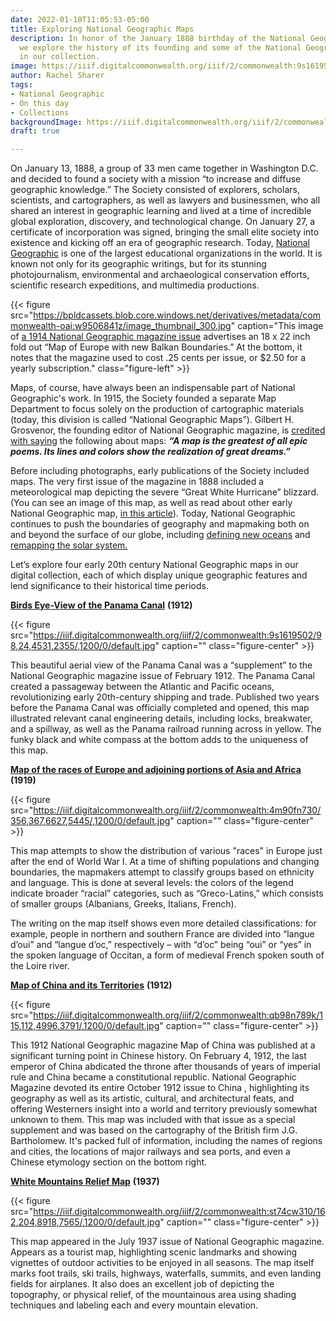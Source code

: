 ```yaml
---
date: 2022-01-10T11:05:53-05:00
title: Exploring National Geographic Maps
description: In honor of the January 1888 birthday of the National Geographic Society,
  we explore the history of its founding and some of the National Geographic maps
  in our collection.
image: https://iiif.digitalcommonwealth.org/iiif/2/commonwealth:9s1619502/433,761,2809,1320/1200,/0/default.jpg
author: Rachel Sharer
tags:
- National Geographic
- On this day
- Collections
backgroundImage: https://iiif.digitalcommonwealth.org/iiif/2/commonwealth:9s1619502/433,761,2809,1320/1200,/0/default.jpg
draft: true

---
```

On January 13, 1888, a group of 33 men came together in Washington D.C. and decided to found a society with a mission “to increase and diffuse geographic knowledge.” The Society consisted of explorers, scholars, scientists, and cartographers, as well as lawyers and businessmen, who all shared an interest in geographic learning and lived at a time of incredible global exploration, discovery, and technological change. On January 27, a certificate of incorporation was signed, bringing the small elite society into existence and kicking off an era of geographic research. Today, [National Geographic](https://www.nationalgeographic.com/) is one of the largest educational organizations in the world. It is known not only for its geographic writings, but for its stunning photojournalism, environmental and archaeological conservation efforts, scientific research expeditions, and multimedia productions.

{{< figure src="https://bpldcassets.blob.core.windows.net/derivatives/metadata/commonwealth-oai:w9506841z/image_thumbnail_300.jpg" caption="This image of [a 1914 National Geographic magazine issue](https://www.digitalcommonwealth.org/search/commonwealth-oai:h989tq83f) advertises an 18 x 22 inch fold out “Map of Europe with new Balkan Boundaries.” At the bottom, it notes that the magazine used to cost .25 cents per issue, or $2.50 for a yearly subscription." class="figure-left" >}}

Maps, of course, have always been an indispensable part of National Geographic's work. In 1915, the Society founded a separate Map Department to focus solely on the production of cartographic materials (today, this division is called “National Geographic Maps”). Gilbert H. Grosvenor, the founding editor of National Geographic magazine, is [credited with saying](https://www.nationalgeographic.com/maps/article/about-maps_) the following about maps: **_“A map is the greatest of all epic poems. Its lines and colors show the realization of great dreams.”_**

Before including photographs, early publications of the Society included maps. The very first issue of the magazine in 1888 included a meteorological map depicting the severe “Great White Hurricane” blizzard. (You can see an image of this map, as well as read about other early National Geographic map, [in this article](https://www.nationalgeographic.com/adventure/article/map-of-the-day-cartography-vintage-archive-culture)). Today, National Geographic continues to push the boundaries of geography and mapmaking both on and beyond the surface of our globe, including [defining new oceans](https://www.nationalgeographic.com/environment/article/theres-a-new-ocean-now-can-you-name-all-five-southern-ocean) and [remapping the solar system.](https://nationalgeographicpartners.com/2021/09/national-geographic-remaps-solar-system-through-a-brand-new-digital-interactive-experience/)

Let’s explore four early 20th century National Geographic maps in our digital collection, each of which display unique geographic features and lend significance to their historical time periods.

[**Birds Eye-View of the Panama Canal**](https://collections.leventhalmap.org/search/commonwealth:9s1619499) **(1912)**

{{< figure src="https://iiif.digitalcommonwealth.org/iiif/2/commonwealth:9s1619502/98,24,4531,2355/,1200/0/default.jpg" caption="" class="figure-center" >}}

This beautiful aerial view of the Panama Canal was a “supplement” to the National Geographic magazine issue of February 1912. The Panama Canal created a passageway between the Atlantic and Pacific oceans, revolutionizing early 20th-century shipping and trade. Published two years before the Panama Canal was officially completed and opened, this map illustrated relevant canal engineering details, including locks, breakwater, and a spillway, as well as the Panama railroad running across in yellow. The funky black and white compass at the bottom adds to the uniqueness of this map.

[**Map of the races of Europe and adjoining portions of Asia and Africa**](https://collections.leventhalmap.org/search/commonwealth:4m90fn72q) **(1919)**

{{< figure src="https://iiif.digitalcommonwealth.org/iiif/2/commonwealth:4m90fn730/356,367,6627,5445/,1200/0/default.jpg" caption="" class="figure-center" >}}

This map attempts to show the distribution of various "races" in Europe just after the end of World War I. At a time of shifting populations and changing boundaries, the mapmakers attempt to classify groups based on ethnicity and language. This is done at several levels: the colors of the legend indicate broader “racial” categories, such as “Greco-Latins,” which consists of smaller groups (Albanians, Greeks, Italians, French).

The writing on the map itself shows even more detailed classifications: for example, people in northern and southern France are divided into “langue d’oui” and “langue d’oc,” respectively – with “d’oc” being “oui” or “yes” in the spoken language of Occitan, a form of medieval French spoken south of the Loire river.

[**Map of China and its Territories**](https://collections.leventhalmap.org/search/commonwealth:x633f939c) **(1912)**

{{< figure src="https://iiif.digitalcommonwealth.org/iiif/2/commonwealth:qb98n789k/115,112,4996,3791/,1200/0/default.jpg" caption="" class="figure-center" >}}

This 1912 National Geographic magazine Map of China was published at a significant turning point in Chinese history. On February 4, 1912, the last emperor of China abdicated the throne after thousands of years of imperial rule and China became a constitutional republic. National Geographic Magazine devoted its entire October 1912 issue to China , highlighting its geography as well as its artistic, cultural, and architectural feats, and offering Westerners insight into a world and territory previously somewhat unknown to them. This map was included with that issue as a special supplement and was based on the cartography of the British firm J.G. Bartholomew. It's packed full of information, including the names of regions and cities, the locations of major railways and sea ports, and even a Chinese etymology section on the bottom right.

[**White Mountains Relief Map**](https://collections.leventhalmap.org/search/commonwealth:st74cw30q) **(1937)**

{{< figure src="https://iiif.digitalcommonwealth.org/iiif/2/commonwealth:st74cw310/162,204,8918,7565/,1200/0/default.jpg" caption="" class="figure-center" >}}

This map appeared in the July 1937 issue of National Geographic magazine. Appears as a tourist map, highlighting scenic landmarks and showing vignettes of outdoor activities to be enjoyed in all seasons. The map itself marks foot trails, ski trails, highways, waterfalls, summits, and even landing fields for airplanes. It also does an excellent job of depicting the topography, or physical relief, of the mountainous area using shading techniques and labeling each and every mountain elevation.